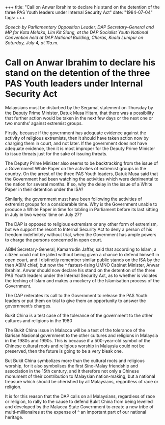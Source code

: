 +++ 
title: "Call on Anwar Ibrahim to declare his stand on the detention of the three PAS Youth leaders under Internal Security Act"
date: "1984-07-04"
tags:
+++

_Speech by Parliamentary Opposition Leader, DAP Secretary-General and MP for Kota Melaka, Lim Kit Siang, at the DAP Socialist Youth National Convention held at DAP National Building, Cheras, Kuala Lumpur on Saturday, July 4, at 11a.m._

# Call on Anwar Ibrahim to declare his stand on the detention of the three PAS Youth leaders under Internal Security Act

Malaysians must be disturbed by the Segamat statement on Thursday by the Deputy Prime Minister, Datuk Musa Hitam, that there was a possibility that further action would be taken in the next few days or the next one or two months’ against extremist groups.</u>

Firstly, because if the government has adequate evidence against the activity of religious extremists, then it should have taken action now by charging them in court, and not later. If the government does not have adequate evidence, then it is most improper for the Deputy Prime Minister to issue threats just for the sake of issuing threats. 

The Deputy Prime Minister also seems to be backtracking from the issue of a Government White Paper on the activities of extremist groups in the country. On the arrest of the three PAS Youth leaders, Datuk Musa said that the Government had been watching the activities which were detrimental to the nation for several months. If so, why the delay in the issue of a White Paper in their detention under the ISA?

Similarly, the government must have been following the activities of extremist groups for a considerable time. Why is the Government unable to produce a White Paper in time for tabling in Parliament before its last sitting in July in two weeks’ time on July 27?

The DAP is opposed to religious extremism or any other form of extremism, but we support the resort to Internal Security Act to deny a person of his freedom indefinitely without trial, when the Government has ample powers to charge the persons concerned in open court.

ABIM Secretary-General, Kamarrudin Jaffar, said that according to Islam, a citizen could not be jailed without being given a chance to defend himself in open court, and I distinctly remember similar public stands on the ISA by the then ABIM chief, but now the ^ fastest-rising UMNO Cabinet Minister, Anwar Ibrahim. Anwar should now declare his stand on the detention of the three PAS Youth leaders under the Internal Security Act, as to whether is violates the teching of Islam and makes a mockery of the Islamisation process of the Government. 

The DAP reiterates its call to the Government to release the PAS Youth leaders or put them on trial to give them an opportunity to answer the government’s charges.

Bukit China is a test case of the tolerance of the government to the other cultures and religions in the 1980

The Bukit China issue in Malacca will be a test of the tolerance of the Barisan Nasional government to the other cultures and religions in Malaysia in the 1980s and 1990s. This is because if a 500-year-old symbol of the Chinese cultural roots and religious worship in Malaysia could not be preserved, then the future is going to be a very bleak one.

But Bukit China symbolizes more than the cultural roots and religious worship, for it also symbolises the first Sino-Malay friendship and association in the 15th century, and it therefore not only a Chinese monument of their contribution to Malaysian nation-making, but a national treasure which should be cherished by all Malaysians, regardless of race or religion.

It is for this reason that the DAP calls on all Malaysians, regardless of race or religion, to rally to the cause to defend Bukit China from being levelled and developed by the Malacca State Government to create a new tribe of multi-millionaires at the expense of ^ an important part of our national heritage.
 
